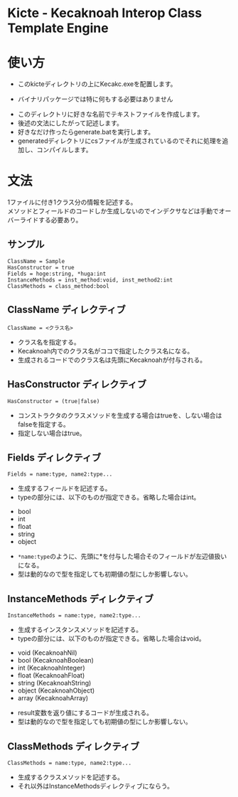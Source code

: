 Kicte - Kecaknoah Interop Class Template Engine
================================================================

# 使い方
* このkicteディレクトリの上にKecakc.exeを配置します。
 - バイナリパッケージでは特に何もする必要はありません
* このディレクトリに好きな名前でテキストファイルを作成します。
* 後述の文法にしたがって記述します。
* 好きなだけ作ったらgenerate.batを実行します。
* generatedディレクトリにcsファイルが生成されているのでそれに処理を追加し、コンパイルします。

# 文法
1ファイルに付き1クラス分の情報を記述する。  
メソッドとフィールドのコードしか生成しないのでインデクサなどは手動でオーバーライドする必要あり。
## サンプル
```
ClassName = Sample
HasConstructor = true
Fields = hoge:string, *huga:int
InstanceMethods = inst_method:void, inst_method2:int
ClassMethods = class_method:bool
```

## ClassName ディレクティブ
```
ClassName = <クラス名>
```
* クラス名を指定する。
* Kecaknoah内でのクラス名がココで指定したクラス名になる。
* 生成されるコードでのクラス名は先頭にKecaknoahが付与される。

## HasConstructor ディレクティブ
```
HasConstructor = (true|false)
```
* コンストラクタのクラスメソッドを生成する場合はtrueを、しない場合はfalseを指定する。
* 指定しない場合はtrue。

## Fields ディレクティブ
```
Fields = name:type, name2:type...
```
* 生成するフィールドを記述する。
* typeの部分には、以下のものが指定できる。省略した場合はint。
 - bool
 - int
 - float
 - string
 - object
* `*name:type`のように、先頭に*を付与した場合そのフィールドが左辺値扱いになる。
* 型は動的なので型を指定しても初期値の型にしか影響しない。

## InstanceMethods ディレクティブ
```
InstanceMethods = name:type, name2:type...
```
* 生成するインスタンスメソッドを記述する。
* typeの部分には、以下のものが指定できる。省略した場合はvoid。
 - void (KecaknoahNil)
 - bool (KecaknoahBoolean)
 - int (KecaknoahInteger)
 - float (KecaknoahFloat)
 - string (KecaknoahString)
 - object (KecaknoahObject)
 - array (KecaknoahArray)
* result変数を返り値にするコードが生成される。
* 型は動的なので型を指定しても初期値の型にしか影響しない。

## ClassMethods ディレクティブ
```
ClassMethods = name:type, name2:type...
```
* 生成するクラスメソッドを記述する。
* それ以外はInstanceMethodsディレクティブにならう。